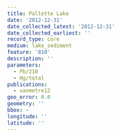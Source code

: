 ```yaml
---
title: Pallette Lake
date: '2012-12-31'
date_collected_latest: '2012-12-31'
date_collected_earliest: ''
record_type: core
medium: lake_sediment
feature: '810'
description: ''
parameters:
  - Pb/210
  - Hg/total
publications:
  - vanmetre12
geo_error: 0.0
geometry: ''
bbox: ~
longitude: ''
latitude: ''
---
```

